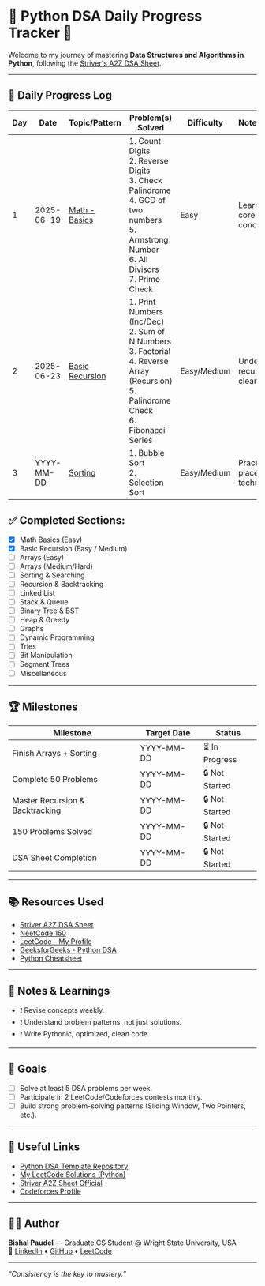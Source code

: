 # 🐍 Python DSA Daily Progress Tracker 🚀

Welcome to my journey of mastering **Data Structures and Algorithms in Python**, following the [Striver's A2Z DSA Sheet](https://takeuforward.org/strivers-a2z-dsa-course/strivers-a2z-dsa-course-sheet-2/).

---

## 📅 Daily Progress Log

| Day | Date       | Topic/Pattern                                                                              | Problem(s) Solved                                                                                                                                            | Difficulty  | Notes/Learnings                       | Status    |
| --- | ---------- | ------------------------------------------------------------------------------------------ | ------------------------------------------------------------------------------------------------------------------------------------------------------------ | ----------- | ------------------------------------- | --------- |
| 1   | 2025-06-19 | [Math - Basics](https://github.com/Bishal1998/A2ZStriverSheet/tree/main/basic_math)        | 1. Count Digits <br> 2. Reverse Digits <br> 3. Check Palindrome <br> 4. GCD of two numbers <br> 5. Armstrong Number <br> 6. All Divisors <br> 7. Prime Check | Easy        | Learned several core math concepts    | ✅ Done    |
| 2   | 2025-06-23 | [Basic Recursion](https://github.com/Bishal1998/A2ZStriverSheet/tree/main/basic_recursion) | 1. Print Numbers (Inc/Dec) <br> 2. Sum of N Numbers <br> 3. Factorial <br> 4. Reverse Array (Recursion) <br> 5. Palindrome Check <br> 6. Fibonacci Series    | Easy/Medium | Understood recursion basics clearly   | ✅ Done    |
| 3   | YYYY-MM-DD | [Sorting](#)                                                                               | 1. Bubble Sort <br> 2. Selection Sort                                                                                                                        | Easy/Medium | Practiced in-place sorting techniques | ⏳ Pending |


## ✅ Completed Sections:

- [x] Math Basics (Easy)
- [x] Basic Recursion (Easy / Medium)
- [ ] Arrays (Easy)
- [ ] Arrays (Medium/Hard)
- [ ] Sorting & Searching
- [ ] Recursion & Backtracking
- [ ] Linked List
- [ ] Stack & Queue
- [ ] Binary Tree & BST
- [ ] Heap & Greedy
- [ ] Graphs
- [ ] Dynamic Programming
- [ ] Tries
- [ ] Bit Manipulation
- [ ] Segment Trees
- [ ] Miscellaneous

---

## 🏆 Milestones

| Milestone        | Target Date | Status  |
|-----------------|------------|---------|
| Finish Arrays + Sorting | YYYY-MM-DD | ⏳ In Progress |
| Complete 50 Problems   | YYYY-MM-DD | 🔒 Not Started |
| Master Recursion & Backtracking | YYYY-MM-DD | 🔒 Not Started |
| 150 Problems Solved    | YYYY-MM-DD | 🔒 Not Started |
| DSA Sheet Completion   | YYYY-MM-DD | 🔒 Not Started |

---

## 📚 Resources Used

- [Striver A2Z DSA Sheet](https://takeuforward.org/interviews/strivers-sde-sheet-top-coding-interview-problems/)
- [NeetCode 150](https://neetcode.io/practice)
- [LeetCode - My Profile](#)
- [GeeksforGeeks - Python DSA](https://practice.geeksforgeeks.org/)
- [Python Cheatsheet](https://www.pythoncheatsheet.org/)

---

## 📝 Notes & Learnings

- ❗ Revise concepts weekly.
- ❗ Understand problem patterns, not just solutions.
- ❗ Write Pythonic, optimized, clean code.

---

## 🎯 Goals

- [ ] Solve at least 5 DSA problems per week.
- [ ] Participate in 2 LeetCode/Codeforces contests monthly.
- [ ] Build strong problem-solving patterns (Sliding Window, Two Pointers, etc.).

---

## 🔗 Useful Links

- [Python DSA Template Repository](#)
- [My LeetCode Solutions (Python)](#)
- [Striver A2Z Sheet Official](https://takeuforward.org/interviews/strivers-sde-sheet-top-coding-interview-problems/)
- [Codeforces Profile](#)

---

## 👨‍💻 Author

**Bishal Paudel** — Graduate CS Student @ Wright State University, USA  
🔗 [LinkedIn](https://www.linkedin.com/in/bishal2055/) • [GitHub](https://github.com/Bishal1998) • [LeetCode](https://leetcode.com/u/Bishal1998/)

---

_“Consistency is the key to mastery.”_
